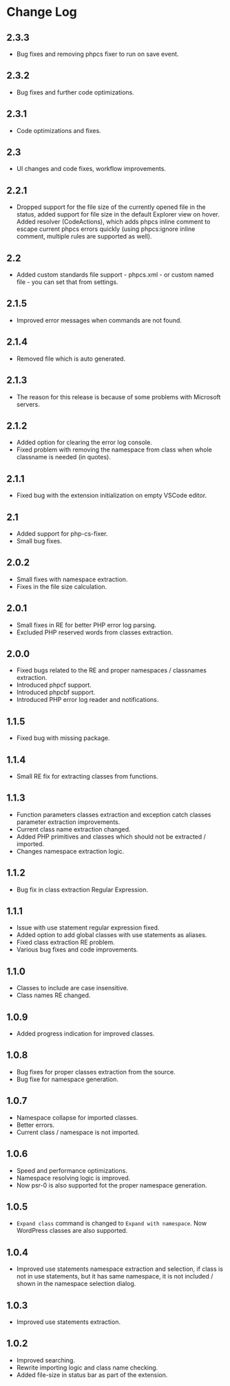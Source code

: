 # Change Log

## 2.3.3
- Bug fixes and removing phpcs fixer to run on save event.

## 2.3.2
- Bug fixes and further code optimizations.

## 2.3.1
- Code optimizations and fixes.

## 2.3
- UI changes and code fixes, workflow improvements.

## 2.2.1
- Dropped support for the file size of the currently opened file in the status, added support for file size in the default Explorer view on hover. Added resolver (CodeActions), which adds phpcs inline comment to escape current phpcs errors quickly (using phpcs:ignore inline comment, multiple rules are supported as well).

## 2.2
- Added custom standards file support - phpcs.xml - or custom named file - you can set that from settings.

## 2.1.5
- Improved error messages when commands are not found.

## 2.1.4
- Removed file which is auto generated.

## 2.1.3
- The reason for this release is because of some problems with Microsoft servers.

## 2.1.2
- Added option for clearing the error log console.
- Fixed problem with removing the namespace from class when whole classname is needed (in quotes).

## 2.1.1
- Fixed bug with the extension initialization on empty VSCode editor.

## 2.1
- Added support for php-cs-fixer.
- Small bug fixes.

## 2.0.2
- Small fixes with namespace extraction.
- Fixes in the file size calculation.

## 2.0.1
- Small fixes in RE for better PHP error log parsing.
- Excluded PHP reserved words from classes extraction.

## 2.0.0
- Fixed bugs related to the RE and proper namespaces / classnames extraction.
- Introduced phpcf support.
- Introduced phpcbf support.
- Introduced PHP error log reader and notifications.

## 1.1.5
- Fixed bug with missing package.

## 1.1.4
- Small RE fix for extracting classes from functions.

## 1.1.3
- Function parameters classes extraction and exception catch classes parameter extraction improvements.
- Current class name extraction changed.
- Added PHP primitives and classes which should not be extracted / imported.
- Changes namespace extraction logic.

## 1.1.2
- Bug fix in class extraction Regular Expression.
  
## 1.1.1
- Issue with use statement regular expression fixed.
- Added option to add global classes with use statements as aliases.
- Fixed class extraction RE problem.
- Various bug fixes and code improvements.
  
## 1.1.0
- Classes to include are case insensitive.
- Class names RE changed.

## 1.0.9
- Added progress indication for improved classes.

## 1.0.8
- Bug fixes for proper classes extraction from the source.
- Bug fixe for namespace generation.

## 1.0.7
- Namespace collapse for imported classes.
- Better errors.
- Current class / namespace is not imported.

## 1.0.6
- Speed and performance optimizations.
- Namespace resolving logic is improved.
- Now psr-0 is also supported fot the proper namespace generation.
  
## 1.0.5
- `Expand class` command is changed to `Expand with namespace`. Now WordPress classes are also supported.
  
## 1.0.4
- Improved use statements namespace extraction and selection, if class is not in use statements, but it has same namespace, it is not included / shown in the namespace selection dialog.
  
## 1.0.3
- Improved use statements extraction.
  
## 1.0.2
- Improved searching.
- Rewrite importing logic and class name checking.
- Added file-size in status bar as part of the extension.


